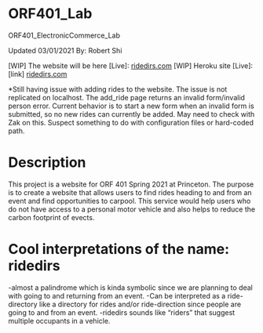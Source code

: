 # ORF401_Lab
ORF401_ElectronicCommerce_Lab

Updated 03/01/2021 By: Robert Shi

[WIP] The website will be here [Live]: [ridedirs.com](www.ridedirs.com)
[WIP] Heroku site [Live]: [link] [ridedirs.com](https://young-crag-30528.herokuapp.com/add_ride/)

*Still having issue with adding rides to the website. The issue is not replicated on localhost. The add_ride page returns an invalid 
form/invalid person error. Current behavior is to start a new form when an invalid form is submitted, so no new rides can currently
be added. May need to check with Zak on this. Suspect something to do with configuration files or hard-coded path.

# Description
This project is a website for ORF 401 Spring 2021 at Princeton.
The purpose is to create a website that allows users to find rides heading to and from an event and find opportunities to carpool. This service would help users who do not have access to a personal motor vehicle and also helps to reduce the carbon footprint of evects.

# Cool interpretations of the name: ridedirs
-almost a palindrome which is kinda symbolic since we are planning to deal with going to and returning from an event.
-Can be interpreted as a ride-directory like a directory for rides and/or ride-direction since people are going to and from an event.
-ridedirs sounds like “riders” that suggest multiple occupants in a vehicle.

